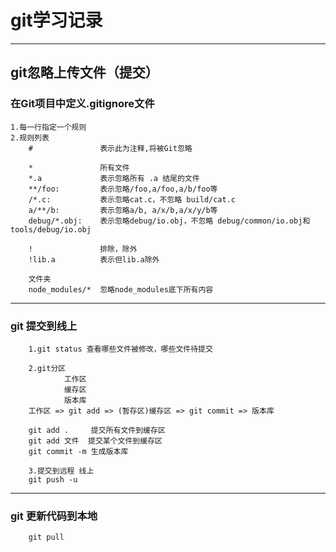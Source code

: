 # git学习记录

----
## git忽略上传文件（提交）

### 在Git项目中定义.gitignore文件
    1.每一行指定一个规则
    2.规则列表
        #               表示此为注释,将被Git忽略

        *               所有文件
        *.a             表示忽略所有 .a 结尾的文件
        **/foo:         表示忽略/foo,a/foo,a/b/foo等
        /*.c:           表示忽略cat.c，不忽略 build/cat.c
        a/**/b:         表示忽略a/b, a/x/b,a/x/y/b等
        debug/*.obj:    表示忽略debug/io.obj，不忽略 debug/common/io.obj和tools/debug/io.obj

        !               排除，除外
        !lib.a          表示但lib.a除外  

        文件夹
        node_modules/*  忽略node_modules底下所有内容
        
----
### git 提交到线上
        1.git status 查看哪些文件被修改，哪些文件待提交
        
        2.git分区
                工作区
                缓存区
                版本库
        工作区 => git add => (暂存区)缓存区 => git commit => 版本库

        git add .     提交所有文件到缓存区
        git add 文件  提交某个文件到缓存区
        git commit -m 生成版本库

        3.提交到远程 线上
        git push -u

----
### git 更新代码到本地
        git pull
